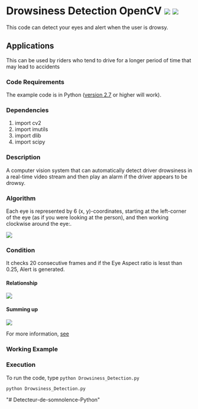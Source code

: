 # Drowsiness Detection OpenCV [![](https://img.shields.io/github/license/sourcerer-io/hall-of-fame.svg?colorB=ff0000)](https://github.com/akshaybahadur21/Drowsiness_Detection/blob/master/LICENSE.txt) [![](https://img.shields.io/badge/Akshay-Bahadur-brightgreen.svg?colorB=ff0000)](https://akshaybahadur.com)

This code can detect your eyes and alert when the user is drowsy.

## Applications

This can be used by riders who tend to drive for a longer period of time that may lead to accidents

### Code Requirements

The example code is in Python ([version 2.7](https://www.python.org/download/releases/2.7/) or higher will work).

### Dependencies

1. import cv2
2. import imutils
3. import dlib
4. import scipy

### Description

A computer vision system that can automatically detect driver drowsiness in a real-time video stream and then play an alarm if the driver appears to be drowsy.

### Algorithm

Each eye is represented by 6 (x, y)-coordinates, starting at the left-corner of the eye (as if you were looking at the person), and then working clockwise around the eye:.

<img src="https://github.com/akshaybahadur21/Drowsiness_Detection/blob/master/eye1.jpg">

### Condition

It checks 20 consecutive frames and if the Eye Aspect ratio is lesst than 0.25, Alert is generated.

#### Relationship

<img src="https://github.com/akshaybahadur21/Drowsiness_Detection/blob/master/eye2.png">

#### Summing up

<img src="https://github.com/akshaybahadur21/Drowsiness_Detection/blob/master/eye3.jpg">

For more information, [see](https://www.pyimagesearch.com/2017/05/08/drowsiness-detection-opencv/)

### Working Example

### Execution

To run the code, type `python Drowsiness_Detection.py`

```
python Drowsiness_Detection.py
```
"# Detecteur-de-somnolence-Python"  
